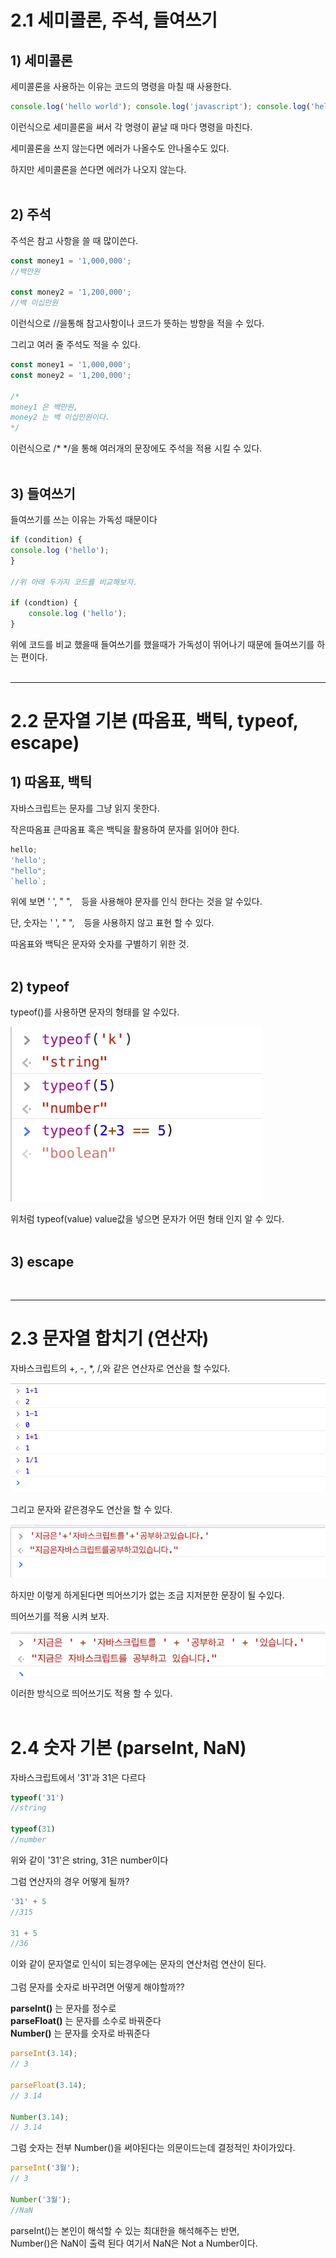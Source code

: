 # 2.1 세미콜론, 주석, 들여쓰기

## 1) 세미콜론

세미콜론을 사용하는 이유는 코드의 명령을 마칠 때 사용한다.

```jsx
console.log('hello world'); console.log('javascript'); console.log('hello');
```

이런식으로 세미콜론을 써서 각 명령이 끝날 때 마다 명령을 마친다.

세미콜론을 쓰지 않는다면 에러가 나올수도 안나올수도 있다.

하지만 세미콜론을 쓴다면 에러가 나오지 않는다.
<br/>
<br/>

## 2) 주석

주석은 참고 사항을 쓸 때 많이쓴다.

```jsx
const money1 = '1,000,000';
//백만원

const money2 = '1,200,000';
//백 이십만원
```

이런식으로 //을통해 참고사항이나 코드가 뜻하는 방향을 적을 수 있다.

그리고 여러 줄 주석도 적을 수 있다.

```jsx
const money1 = '1,000,000';
const money2 = '1,200,000';

/*
money1 은 백만원,
money2 는 백 이십만원이다.
*/
```

이런식으로 /* */을 통해 여러개의 문장에도 주석을 적용 시킬 수 있다.
<br/>
<br/>

## 3) 들여쓰기

들여쓰기를 쓰는 이유는 가독성 때문이다

```jsx
if (condition) {
console.log ('hello');
}

//위 아래 두가지 코드를 비교해보자.

if (condtion) {
	console.log ('hello');
}

```

위에 코드를 비교 했을때 들여쓰기를 했을때가 가독성이 뛰어나기 때문에 들여쓰기를 하는 편이다.
<br/>
<br/>


---

# 2.2 문자열 기본 (따옴표, 백틱, typeof, escape)

## 1) 따옴표, 백틱

자바스크립트는 문자를 그냥 읽지 못한다. 

작은따옴표 큰따옴표 혹은 백틱을 활용하여 문자를 읽어야 한다.

```jsx
hello;
'hello';
"hello";
`hello`;
```

위에 보면  ' ', " ", ` ` 등을 사용해야 문자를 인식 한다는 것을 알 수있다.

단, 숫자는 ' ', " ", ` ` 등을 사용하지 않고 표현 할 수 있다. 

따옴표와 백틱은 문자와 숫자를 구별하기 위한 것.
<br/>
<br/>

## 2) typeof

typeof()를 사용하면 문자의 형태를 알 수있다.

<img src = ./img/typeof.png>

위처럼 typeof(value) value값을 넣으면 문자가 어떤 형태 인지 알 수 있다.
<br/>
<br/>

## 3) escape
<br/>

---
# 2.3 문자열 합치기 (연산자)

자바스크립트의 +, -, *, /,와 같은 연산자로 연산을 할 수있다.

<img src = "./img/숫자연산.png">

그리고 문자와 같은경우도 연산을 할 수 있다.

<img src = "./img/문자연산.png">

하지만 이렇게 하게된다면 띄어쓰기가 없는 조금 지저분한 문장이 될 수있다. 

띄어쓰기를 적용 시켜 보자.

<img src = "./img/문자연산 띄어쓰기.png">

이러한 방식으로 띄어쓰기도 적용 할 수 있다.
<br/>
<br/>

# 2.4 숫자 기본 (parseInt, NaN)

자바스크립트에서 '31'과 31은 다르다
```js
typeof('31')
//string

typeof(31)
//number
```
위와 같이 '31'은 string, 31은 number이다

그럼 연산자의 경우 어떻게 될까?

```js
'31' + 5
//315

31 + 5
//36
```
이와 같이 문자열로 인식이 되는경우에는 문자의 연산처럼 연산이 된다.
<br/>
<br/>
그럼 문자를 숫자로 바꾸려면 어떻게 해야할까??


**parseInt()** 는 문자를 정수로 <br/>
**parseFloat()** 는 문자를 소수로 바꿔준다 <br/>
**Number()** 는 문자를 숫자로 바꿔준다


```js
parseInt(3.14);
// 3

parseFloat(3.14);
// 3.14

Number(3.14);
// 3.14
```

그럼 숫자는 전부 Number()을 써야된다는 의문이드는데 결정적인 차이가있다.

```js
parseInt('3월');
// 3

Number('3월');
//NaN
```
parseInt()는 본인이 해석할 수 있는 최대한을 해석해주는 반면, <br/>
Number()은 NaN이 출력 된다 여기서 NaN은 Not a Number이다.
 
